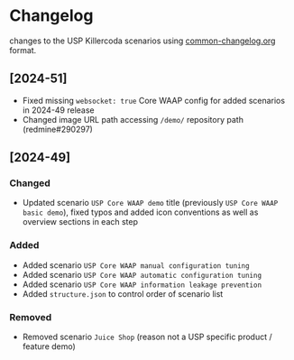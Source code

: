 # Changelog

changes to the USP Killercoda scenarios using [common-changelog.org](https://common-changelog.org/) format.

## [2024-51]

- Fixed missing `websocket: true` Core WAAP config for added scenarios in 2024-49 release
- Changed image URL path accessing `/demo/` repository path (redmine#290297)

## [2024-49]

### Changed
- Updated scenario `USP Core WAAP demo` title (previously `USP Core WAAP basic demo`), fixed typos and added icon conventions as well as overview sections in each step

### Added
- Added scenario `USP Core WAAP manual configuration tuning`
- Added scenario `USP Core WAAP automatic configuration tuning`
- Added scenario `USP Core WAAP information leakage prevention`
- Added `structure.json` to control order of scenario list

### Removed
- Removed scenario `Juice Shop` (reason not a USP specific product / feature demo)
